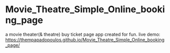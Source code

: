 # Movie_Theatre_Simple_Online_booking_page
a movie theater(&amp; theatre) buy ticket page app
created for fun.
live demo:
https://thempapadopoulos.github.io/Movie_Theatre_Simple_Online_booking_page/
